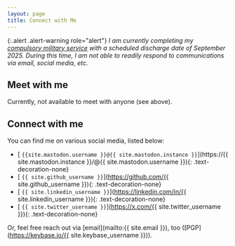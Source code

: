 ```yaml
---
layout: page
title: Connect with Me
---
```


{:.alert .alert-warning role="alert"}
_I am currently completing my [compulsory military service](https://en.wikipedia.org/wiki/Conscription_in_South_Korea) with a scheduled discharge date of September 2025. During this time, I am not able to readily respond to communications via email, social media, etc._

## Meet with me

Currently, not available to meet with anyone (see above).

## Connect with me

You can find me on various social media, listed below:

- [<i class="fa-brands fa-mastodon"></i> `{{site.mastodon.username }}@{{ site.mastodon.instance }}`](https://{{ site.mastodon.instance }}/@{{ site.mastodon.username }}){: .text-decoration-none}
- [<i class="fa-brands fa-github"></i> `{{ site.github_username }}`](https://github.com/{{ site.github_username }}){: .text-decoration-none}
- [<i class="fa-brands fa-linkedin"></i> `{{ site.linkedin_username }}`](https://linkedin.com/in/{{ site.linkedin_username }}){: .text-decoration-none}
- [<i class="fa-brands fa-x-twitter"></i> `{{ site.twitter_username }}`](https://x.com/{{ site.twitter_username }}){: .text-decoration-none}

Or, feel free reach out via [email](mailto:{{ site.email }}), too ([PGP](https://keybase.io/{{ site.keybase_username }})).
